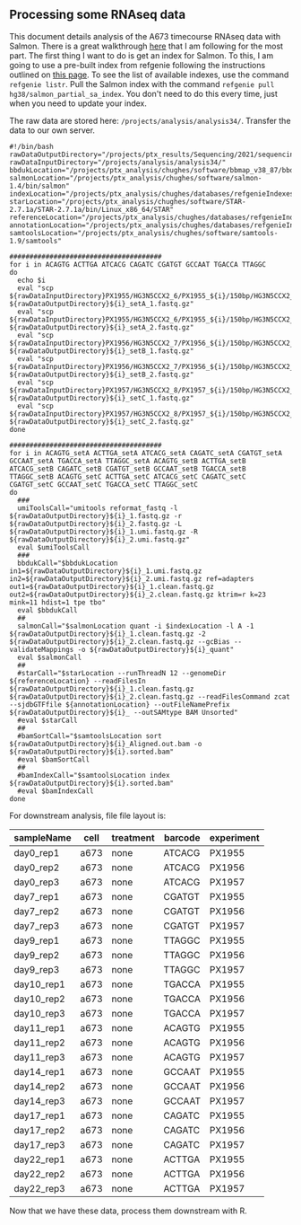 ## Processing some RNAseq data

This document details analysis of the A673 timecourse RNAseq data with Salmon. There is a great walkthrough [here](http://bioconductor.org/packages/release/workflows/vignettes/rnaseqDTU/inst/doc/rnaseqDTU.html) that I am following for the most part. The first thing I want to do is get an index for Salmon. To this, I am going to use a pre-built index from refgenie following the instructions outlined on [this page](http://refgenie.databio.org/en/latest/install/). To see the list of available indexes, use the command `refgenie listr`. Pull the Salmon index with the command `refgenie pull hg38/salmon_partial_sa_index`. You don't need to do this every time, just when you need to update your index.

The raw data are stored here: `/projects/analysis/analysis34/`. Transfer the data to our own server.

```shell
#!/bin/bash
rawDataOutputDirectory="/projects/ptx_results/Sequencing/2021/sequencing20210421_a673EwsFli1Timecourse/"
rawDataInputDirectory="/projects/analysis/analysis34/"
bbdukLocation="/projects/ptx_analysis/chughes/software/bbmap_v38_87/bbduk.sh"
salmonLocation="/projects/ptx_analysis/chughes/software/salmon-1.4/bin/salmon"
indexLocation="/projects/ptx_analysis/chughes/databases/refgenieIndexes/alias/hg38/salmon_partial_sa_index/default/"
starLocation="/projects/ptx_analysis/chughes/software/STAR-2.7.1a/STAR-2.7.1a/bin/Linux_x86_64/STAR"
referenceLocation="/projects/ptx_analysis/chughes/databases/refgenieIndexes/alias/hg38/star_index/default/"
annotationLocation="/projects/ptx_analysis/chughes/databases/refgenieIndexes/alias/hg38/gencode_gtf/default/hg38.gtf.gz"
samtoolsLocation="/projects/ptx_analysis/chughes/software/samtools-1.9/samtools"

######################################
for i in ACAGTG ACTTGA ATCACG CAGATC CGATGT GCCAAT TGACCA TTAGGC
do
  echo $i
  eval "scp ${rawDataInputDirectory}PX1955/HG3N5CCX2_6/PX1955_${i}/150bp/HG3N5CCX2_6_1_${i}_150bp.concat.fastq.gz ${rawDataOutputDirectory}${i}_setA_1.fastq.gz"
  eval "scp ${rawDataInputDirectory}PX1955/HG3N5CCX2_6/PX1955_${i}/150bp/HG3N5CCX2_6_2_${i}_150bp.concat.fastq.gz ${rawDataOutputDirectory}${i}_setA_2.fastq.gz"
  eval "scp ${rawDataInputDirectory}PX1956/HG3N5CCX2_7/PX1956_${i}/150bp/HG3N5CCX2_7_1_${i}_150bp.concat.fastq.gz ${rawDataOutputDirectory}${i}_setB_1.fastq.gz"
  eval "scp ${rawDataInputDirectory}PX1956/HG3N5CCX2_7/PX1956_${i}/150bp/HG3N5CCX2_7_2_${i}_150bp.concat.fastq.gz ${rawDataOutputDirectory}${i}_setB_2.fastq.gz"
  eval "scp ${rawDataInputDirectory}PX1957/HG3N5CCX2_8/PX1957_${i}/150bp/HG3N5CCX2_8_1_${i}_150bp.concat.fastq.gz ${rawDataOutputDirectory}${i}_setC_1.fastq.gz"
  eval "scp ${rawDataInputDirectory}PX1957/HG3N5CCX2_8/PX1957_${i}/150bp/HG3N5CCX2_8_2_${i}_150bp.concat.fastq.gz ${rawDataOutputDirectory}${i}_setC_2.fastq.gz"
done

######################################
for i in ACAGTG_setA ACTTGA_setA ATCACG_setA CAGATC_setA CGATGT_setA GCCAAT_setA TGACCA_setA TTAGGC_setA ACAGTG_setB ACTTGA_setB ATCACG_setB CAGATC_setB CGATGT_setB GCCAAT_setB TGACCA_setB TTAGGC_setB ACAGTG_setC ACTTGA_setC ATCACG_setC CAGATC_setC CGATGT_setC GCCAAT_setC TGACCA_setC TTAGGC_setC
do
  ###
  umiToolsCall="umitools reformat_fastq -l ${rawDataOutputDirectory}${i}_1.fastq.gz -r ${rawDataOutputDirectory}${i}_2.fastq.gz -L ${rawDataOutputDirectory}${i}_1.umi.fastq.gz -R ${rawDataOutputDirectory}${i}_2.umi.fastq.gz"
  eval $umiToolsCall
  ###
  bbdukCall="$bbdukLocation in1=${rawDataOutputDirectory}${i}_1.umi.fastq.gz in2=${rawDataOutputDirectory}${i}_2.umi.fastq.gz ref=adapters out1=${rawDataOutputDirectory}${i}_1.clean.fastq.gz out2=${rawDataOutputDirectory}${i}_2.clean.fastq.gz ktrim=r k=23 mink=11 hdist=1 tpe tbo"
  eval $bbdukCall
  ##
  salmonCall="$salmonLocation quant -i $indexLocation -l A -1 ${rawDataOutputDirectory}${i}_1.clean.fastq.gz -2 ${rawDataOutputDirectory}${i}_2.clean.fastq.gz --gcBias --validateMappings -o ${rawDataOutputDirectory}${i}_quant"
  eval $salmonCall
  ##
  #starCall="$starLocation --runThreadN 12 --genomeDir ${referenceLocation} --readFilesIn ${rawDataOutputDirectory}${i}_1.clean.fastq.gz ${rawDataOutputDirectory}${i}_2.clean.fastq.gz --readFilesCommand zcat --sjdbGTFfile ${annotationLocation} --outFileNamePrefix ${rawDataOutputDirectory}${i}_ --outSAMtype BAM Unsorted"
  #eval $starCall
  ##
  #bamSortCall="$samtoolsLocation sort ${rawDataOutputDirectory}${i}_Aligned.out.bam -o ${rawDataOutputDirectory}${i}.sorted.bam"
  #eval $bamSortCall
  ##
  #bamIndexCall="$samtoolsLocation index ${rawDataOutputDirectory}${i}.sorted.bam"
  #eval $bamIndexCall
done
```

For downstream analysis, file file layout is:

sampleName | cell | treatment | barcode | experiment
| --- | --- | --- | --- | --- |
day0_rep1 | a673 | none | ATCACG | PX1955
day0_rep2 | a673 | none | ATCACG | PX1956
day0_rep3 | a673 | none | ATCACG | PX1957
day7_rep1 | a673 | none | CGATGT | PX1955
day7_rep2 | a673 | none | CGATGT | PX1956
day7_rep3 | a673 | none | CGATGT | PX1957
day9_rep1 | a673 | none | TTAGGC | PX1955
day9_rep2 | a673 | none | TTAGGC | PX1956
day9_rep3 | a673 | none | TTAGGC | PX1957
day10_rep1 | a673 | none | TGACCA | PX1955
day10_rep2 | a673 | none | TGACCA | PX1956
day10_rep3 | a673 | none | TGACCA | PX1957
day11_rep1 | a673 | none | ACAGTG | PX1955
day11_rep2 | a673 | none | ACAGTG | PX1956
day11_rep3 | a673 | none | ACAGTG | PX1957
day14_rep1 | a673 | none | GCCAAT | PX1955
day14_rep2 | a673 | none | GCCAAT | PX1956
day14_rep3 | a673 | none | GCCAAT | PX1957
day17_rep1 | a673 | none | CAGATC | PX1955
day17_rep2 | a673 | none | CAGATC | PX1956
day17_rep3 | a673 | none | CAGATC | PX1957
day22_rep1 | a673 | none | ACTTGA | PX1955
day22_rep2 | a673 | none | ACTTGA | PX1956
day22_rep3 | a673 | none | ACTTGA | PX1957

Now that we have these data, process them downstream with R.
